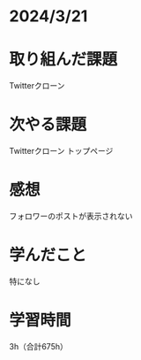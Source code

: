 # 2024/3/21
# 取り組んだ課題
Twitterクローン

# 次やる課題
Twitterクローン トップページ

# 感想
フォロワーのポストが表示されない

# 学んだこと
特になし

# 学習時間
3h（合計675h）
